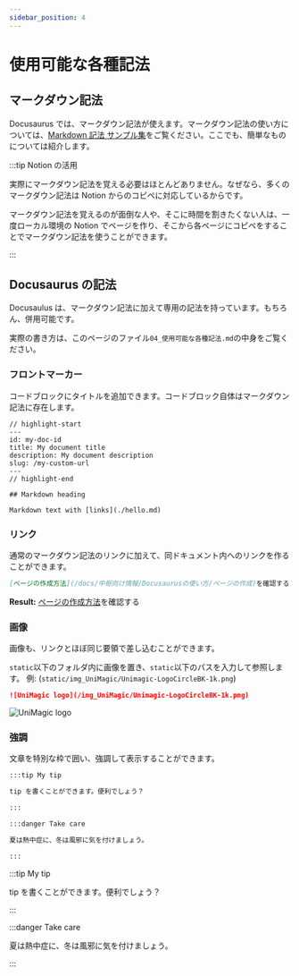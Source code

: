 ```yaml
---
sidebar_position: 4
---
```


# 使用可能な各種記法

## マークダウン記法

Docusaurus では、マークダウン記法が使えます。マークダウン記法の使い方については、[Markdown 記法 サンプル集](https://qiita.com/tbpgr/items/989c6badefff69377da7)をご覧ください。ここでも、簡単なものについては紹介します。

:::tip Notion の活用

実際にマークダウン記法を覚える必要はほとんどありません。なぜなら、多くのマークダウン記法は Notion からのコピペに対応しているからです。

マークダウン記法を覚えるのが面倒な人や、そこに時間を割きたくない人は、一度ローカル環境の Notion でページを作り、そこから各ページにコピペをすることでマークダウン記法を使うことができます。

:::

## Docusaurus の記法

Docusaulus は、マークダウン記法に加えて専用の記法を持っています。もちろん、併用可能です。

実際の書き方は、このページのファイル`04_使用可能な各種記法.md`の中身をご覧ください。

### フロントマーカー

コードブロックにタイトルを追加できます。コードブロック自体はマークダウン記法に存在します。

```text title="my-doc.md"
// highlight-start
---
id: my-doc-id
title: My document title
description: My document description
slug: /my-custom-url
---
// highlight-end

## Markdown heading

Markdown text with [links](./hello.md)
```

### リンク

通常のマークダウン記法のリンクに加えて、同ドキュメント内へのリンクを作ることができます。

```md
[ページの作成方法](/docs/中枢向け情報/Docusaurusの使い方/ページの作成)を確認する
```

**Result:** [ページの作成方法](/docs/中枢向け情報/Docusaurusの使い方/ページの作成)を確認する

### 画像

画像も、リンクとほぼ同じ要領で差し込むことができます。

`static`以下のフォルダ内に画像を置き、`static`以下のパスを入力して参照します。 例: (`static/img_UniMagic/Unimagic-LogoCircleBK-1k.png`)

```md
![UniMagic logo](/img_UniMagic/Unimagic-LogoCircleBK-1k.png)
```

![UniMagic logo](/img_UniMagic/Unimagic-LogoCircleBK-1k.png)

### 強調

文章を特別な枠で囲い、強調して表示することができます。

```md
:::tip My tip

tip を書くことができます。便利でしょう？

:::

:::danger Take care

夏は熱中症に、冬は風邪に気を付けましょう。

:::
```

:::tip My tip

tip を書くことができます。便利でしょう？

:::

:::danger Take care

夏は熱中症に、冬は風邪に気を付けましょう。

:::

